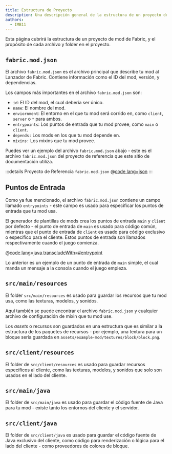```yaml
---
title: Estructura de Proyecto
description: Una descripción general de la estructura de un proyecto de mod de Fabric.
authors:
  - IMB11
---
```


Esta página cubrirá la estructura de un proyecto de mod de Fabric, y el propósito de cada archivo y folder en el proyecto.

## `fabric.mod.json`

El archivo `fabric.mod.json` es el archivo principal que describe tu mod al Lanzador de Fabric. Contiene información como el ID del mod, versión, y dependencias.

Los campos más importantes en el archivo `fabric.mod.json` son:

- `id`: El ID del mod, el cual debería ser único.
- `name`: El nombre del mod.
- `enviornment`: El entorno en el que tu mod será corrido en, como `client`, `server` o `*` para ambos.
- `entrypoints`: Los puntos de entrada que tu mod provee, como `main` o `client`.
- `depends:` Los mods en los que tu mod depende en.
- `mixins:` Los mixins que tu mod provee.

Puedes ver un ejemplo del archivo `fabric.mod.json` abajo - este es el archivo `fabric.mod.json` del proyecto de referencia que este sitio de documentación utiliza.

:::details Proyecto de Referencia `fabric.mod.json`
@[code lang=json](@/reference/1.21/src/main/resources/fabric.mod.json)
:::

## Puntos de Entrada

Como ya fue mencionado, el archivo `fabric.mod.json` contiene un campo llamado `entrypoints` - este campo es usado para especificar los puntos de entrada que tu mod usa.

El generador de plantillas de mods crea los puntos de entrada `main` y `client` por defecto - el punto de entrada de `main` es usado para código común, mientras que el punto de entrada de `client` es usado para código exclusivo o específico para el cliente. Estos puntos de entrada son llamados respectivamente cuando el juego comienza.

@[code lang=java transcludeWith=#entrypoint](@/reference/1.21/src/main/java/com/example/docs/ExampleMod.java)

Lo anterior es un ejemplo de un punto de entrada de `main` simple, el cual manda un mensaje a la consola cuando el juego empieza.

## `src/main/resources`

El folder `src/main/resources` es usado para guardar los recursos que tu mod usa, como las texturas, modelos, y sonidos.

Aquí también se puede encontrar el archivo `fabric.mod.json` y cualquier archivo de configuración de mixin que tu mod use.

Los _assets_ o recursos son guardados en una estructura que es similar a la estructura de los paquetes de recursos - por ejemplo, una textura para un bloque sería guardada en `assets/example-mod/textures/block/block.png`.

## `src/client/resources`

El folder de `src/client/resources` es usado para guardar recursos específicos al cliente, como las texturas, modelos, y sonidos que solo son usados en el lado del cliente.

## `src/main/java`

El folder de `src/main/java` es usado para guardar el código fuente de Java para tu mod - existe tanto los entornos del cliente y el servidor.

## `src/client/java`

El folder de `src/client/java` es usado para guardar el código fuente de Java exclusivo del cliente, como código para renderización o lógica para el lado del cliente - como proveedores de colores de bloque.
